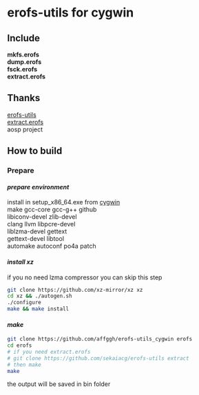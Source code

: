 # erofs-utils for cygwin
## Include
**mkfs.erofs**    
**dump.erofs**    
**fsck.erofs**    
**extract.erofs**

## Thanks
[erofs-utils](https://github.com/hsiangkao/erofs-utils)    
[extract.erofs](https://github.com/sekaiacg/erofs-utils)    
aosp project

## How to build
### Prepare
#### ***prepare environment***
install in setup_x86_64.exe from [cygwin](https://cygwin.org)      
make gcc-core gcc-g++ github    
libiconv-devel zlib-devel    
clang llvm libpcre-devel    
liblzma-devel gettext    
gettext-devel libtool    
automake autoconf po4a patch    
#### ***install xz***    
if you no need lzma compressor you can skip this step
```sh
git clone https://github.com/xz-mirror/xz xz
cd xz && ./autogen.sh
./configure
make && make install
```
#### ***make***    
```sh
git clone https://github.com/affggh/erofs-utils_cygwin erofs
cd erofs
# if you need extract.erofs
# git clone https://github.com/sekaiacg/erofs-utils extract
# then make
make
```
the output will be saved in bin folder
